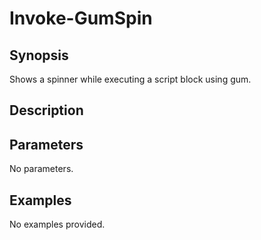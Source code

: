 # Invoke-GumSpin

## Synopsis

Shows a spinner while executing a script block using gum.

## Description



## Parameters
No parameters.
## Examples
No examples provided.
